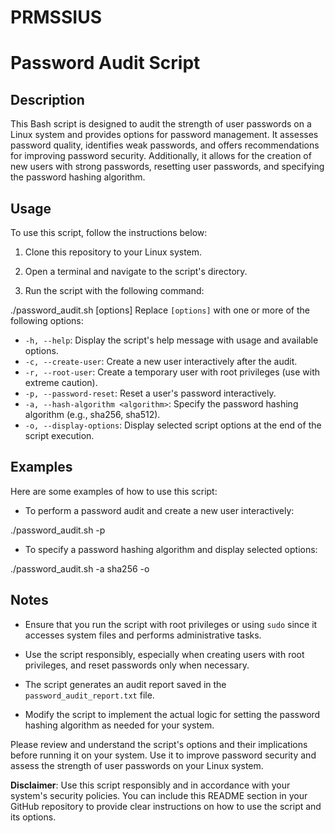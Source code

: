 # PRMSSIUS
# Password Audit Script

## Description

This Bash script is designed to audit the strength of user passwords on a Linux system and provides options for password management. It assesses password quality, identifies weak passwords, and offers recommendations for improving password security. Additionally, it allows for the creation of new users with strong passwords, resetting user passwords, and specifying the password hashing algorithm.

## Usage

To use this script, follow the instructions below:

1. Clone this repository to your Linux system.

2. Open a terminal and navigate to the script's directory.

3. Run the script with the following command:






./password_audit.sh [options]
Replace `[options]` with one or more of the following options:

- `-h, --help`: Display the script's help message with usage and available options.
- `-c, --create-user`: Create a new user interactively after the audit.
- `-r, --root-user`: Create a temporary user with root privileges (use with extreme caution).
- `-p, --password-reset`: Reset a user's password interactively.
- `-a, --hash-algorithm <algorithm>`: Specify the password hashing algorithm (e.g., sha256, sha512).
- `-o, --display-options`: Display selected script options at the end of the script execution.

## Examples

Here are some examples of how to use this script:

- To perform a password audit and create a new user interactively:








./password_audit.sh -p
- To specify a password hashing algorithm and display selected options:






./password_audit.sh -a sha256 -o
## Notes

- Ensure that you run the script with root privileges or using `sudo` since it accesses system files and performs administrative tasks.

- Use the script responsibly, especially when creating users with root privileges, and reset passwords only when necessary.

- The script generates an audit report saved in the `password_audit_report.txt` file.

- Modify the script to implement the actual logic for setting the password hashing algorithm as needed for your system.

Please review and understand the script's options and their implications before running it on your system. Use it to improve password security and assess the strength of user passwords on your Linux system.

**Disclaimer**: Use this script responsibly and in accordance with your system's security policies.
You can include this README section in your GitHub repository to provide clear instructions on how to use the script and its options.









